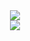<div align=center>
  <img src="https://capsule-render.vercel.app/api?type=waving&color=auto&height=200&section=header&text=Welcome_MinSeong_Github!&fontSize=50" />
</div>

<div align=center>
  <img src="https://img.shields.io/badge/아이콘내용-바탕색?style=flat&logo=SODA&logoColor=white"/>
</div>

